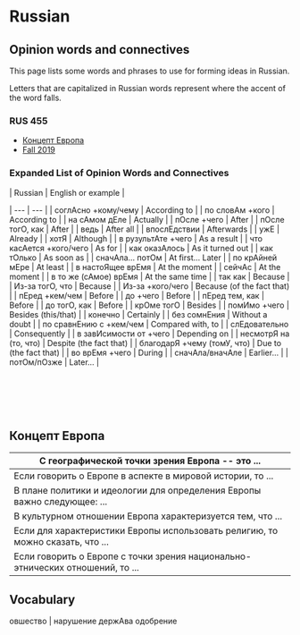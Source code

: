 # Russian

## Opinion words and connectives
This page lists some words and phrases to use for forming ideas in Russian.

Letters that are capitalized in Russian words represent where the accent of the word falls.

### RUS 455
* [Концепт Европа](#concept_of_europe)
* [Fall 2019](./2019-Fall.md)

### Expanded List of Opinion Words and Connectives

| Russian | English or example |

| --- | --- |
| соглАсно +кому/чему | According to |
| по словАм +кого | According to |
| на сАмом дЕле | Actually |
| пОсле +чего | After |
| пОсле тогО, как | After |
| ведь | After all |
| впослЕдствии | Afterwards |
| ужЕ | Already |
| хотЯ | Although |
| в рузультАте +чего | As a result |
| что касАется +кого/чего | As for |
| как оказАлось | As it turned out |
| как тОлько | As soon as |
| сначАла... потОм | At first... Later |
| по крАйней мЕре | At least |
| в настоЯщее врЕмя | At the moment |
| сейчАс | At the moment |
| в то же (сАмое) врЕмя | At the same time |
| так как | Because |
| Из-за тогО, что | Because |
| Из-за +кого/чего | Because (of the fact that) |
| пЕред +кем/чем | Before |
| до +чего | Before |
| пЕред тем, как | Before |
| до тогО, как | Before |
| крОме тогО | Besides |
| помИмо +чего | Besides (this/that) |
| конечно | Certainly |
| без сомнЕния | Without a doubt |
| по сравнЕнию с +кем/чем | Compared with, to |
| слЕдовательно | Consequently |
| в завИсимости от +чего | Depending on |
| несмотрЯ на (то, что) | Despite (the fact that) |
| благодарЯ +чему (томУ, что) | Due to (the fact that) |
| во врЕмя +чего | During |
| сначАла/вначАле | Earlier... |
| потОм/пОзже | Later... |

<br /><br /><br /><br />

## Концепт Европа<a name="concept_of_europe"></a>

| С географической точки зрения Европа -- это ... |
| --- |
| Если говорить о Европе в аспекте в мировой истории, то ... |
| В плане политики и идеологии для определения Европы важно следующее: ... |
| В культурном отношении Европа характеризуется тем, что ... |
| Если для характеристики Европы использовать религию, то можно сказать, что ... |
| Если говорить о Европе с точки зрения национально-этнических отношений, то ... |

## Vocabulary

овшество | 
нарушение 
держАва
одобрение

